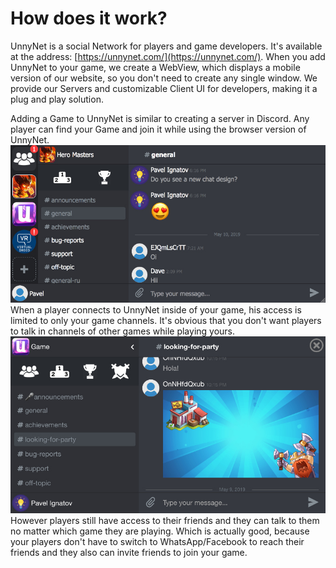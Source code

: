 # How does it work?

UnnyNet is a social Network for players and game developers. It's available at the address: [https://unnynet.com/](https://unnynet.com/). When you add UnnyNet to your game, we create a WebView, which displays a mobile version of our website, so you don't need to create any single window. We provide our Servers and customizable Client UI for developers, making it a plug and play solution.

Adding a Game to UnnyNet is similar to creating a server in Discord. Any player can find your Game and join it while using the browser version of UnnyNet.
    ![Screenshot](./img/main_page.jpg)
When a player connects to UnnyNet inside of your game, his access is limited to only your game channels. It's obvious that you don't want players to talk in channels of other games while playing yours.
    ![Screenshot](./img/main_game.jpg)
However players still have access to their friends and they can talk to them no matter which game they are playing. Which is actually good, because your players don't have to switch to WhatsApp/Facebook to reach their friends and they also can invite friends to join your game.
    
